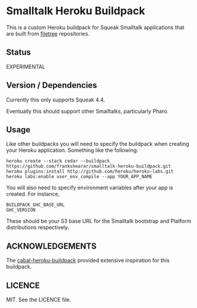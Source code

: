 # Smalltalk Heroku Buildpack

This is a custom Heroku buildpack for Squeak Smalltalk applications that are built from [filetree](https://github.com/dalehenrich/filetree) repositories.

## Status

EXPERIMENTAL

## Version / Dependencies

Currently this only supports Squeak 4.4.

Eventually this should support other Smalltalks, particularly Pharo.

## Usage

Like other buildpacks you will need to specify the buildpack when creating
your Heroku application. Something like the following:

    heroku create --stack cedar --buildpack https://github.com/frankshearar/smalltalk-heroku-buildpack.git
    heroku plugins:install http://github.com/heroku/heroku-labs.git
    heroku labs:enable user_env_compile --app YOUR_APP_NAME

You will also need to specify environment variables after your app is
created. For instance,

    BUILDPACK_GHC_BASE_URL
    GHC_VERSION

These should be your S3 base URL for the Smalltalk bootstrap and Platform
distributions respectively.

## ACKNOWLEDGEMENTS

The [cabal-heroku-buildpack](https://github.com/mbbx6spp/cabal-heroku-buildpack) provided extensive inspiration for this buildpack.

## LICENCE

MIT. See the LICENCE file.